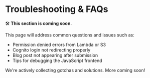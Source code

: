# Troubleshooting & FAQs

🛠️ **This section is coming soon.**

This page will address common questions and issues such as:

- Permission denied errors from Lambda or S3
- Cognito login not redirecting properly
- Blog post not appearing after submission
- Tips for debugging the JavaScript frontend

We're actively collecting gotchas and solutions. More coming soon!
